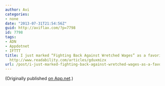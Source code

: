 ```yaml
---
author: Avi
categories:
- none
date: "2013-07-31T21:54:56Z"
guid: http://aviflax.com/?p=7798
id: 7798
tags:
- ADN
- Appdotnet
- IFTTT
title: I just marked “Fighting Back Against Wretched Wages” as a favorite in Readability.
  http://www.readability.com/articles/gduxmizx
url: /post/i-just-marked-fighting-back-against-wretched-wages-as-a-favorite-in-readability-httpwww-readability-comarticlesgduxmizx/
---
```

(Originally published [on App.net](http://alpha.app.net/aviflax/post/8307256).)